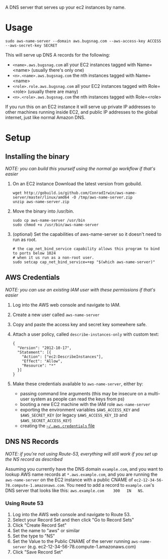 A DNS server that serves up your ec2 instances by name.

Usage
=====

```
sudo aws-name-server --domain aws.bugsnag.com --aws-access-key ACCESS --aws-secret-key SECRET
```

This will serve up DNS A records for the following:

* `<name>.aws.bugsnag.com` all your EC2 instances tagged with Name=&lt;name> (usually there's only one)
* `<n>.<name>.aws.bugsnag.com` the nth instances tagged with Name=&lt;name>
* `<role>.role.aws.bugsnag.com` all your EC2 instances tagged with Role=&lt;role> (usually there are many)
* `<n>.<role>.aws.bugsnag.com` the nth instances tagged with Role=&lt;role>

If you run this on an EC2 instance it will serve up private IP addresses to
other machines running inside EC2, and public IP addresses to the global
internet, just like normal Amazon DNS.

Setup
=====

## Installing the binary
*NOTE: you can build this yourself using the normal go workflow if that's easier*

1.  On an EC2 instance Download the latest version from gobuild.

    ```
    wget http://gobuild.io/github.com/ConradIrwin/aws-name-server/master/linux/amd64 -O /tmp/aws-name-server.zip
    unzip aws-name-server.zip
    ```

2. Move the binary into /usr/bin.

    ```
    sudo cp aws-name-server /usr/bin
    sudo chmod +x /usr/bin/aws-name-server
    ```

3. (optional) Set the capabilities of aws-name-server so it doesn't need to run as root.

    ```
    # the cap_net_bind_service capability allows this program to bind to ports below 1024
    # when it us run as a non-root user.
    sudo setcap cap_net_bind_service=+ep "$(which aws-name-server)"
    ```

## AWS Credentials
*NOTE: you can use an existing IAM user with these permissions if that's easier*

1. Log into the AWS web console and navigate to IAM.
2. Create a new user called `aws-name-server`
3. Copy and paste the access key and secret key somewhere safe.
4. Attach a user policy, called `describe-instances-only` with custom text:

    ```
    {
      "Version": "2012-10-17",
      "Statement": [{
        "Action": ["ec2:DescribeInstances"],
        "Effect": "Allow",
        "Resource": "*"
      }]
    }
    ```
5. Make these credentials available to `aws-name-server`, either by:

    * passing command line arguments (this may be insecure on a multi-user system as people can read the keys from ps)
    * booting a new EC2 machine with the IAM role `aws-name-server`
    * exporting the environment variables `$AWS_ACCESS_KEY` and `$AWS_SECRET_KEY` (or legacy `$AWS_ACCESS_KEY_ID` and `$AWS_SECRET_ACCESS_KEY`)
    * creating the [`~/.aws.credentials` file](http://docs.aws.amazon.com/aws-sdk-php/guide/latest/credentials.html#credential-profiles)

## DNS NS Records
*NOTE: if you're not using Route-53, everything will still work if you set up the NS record as described*

Assuming you currently have the DNS domain `example.com`, and you want to lookup AWS name records at `*.aws.example.com`, and you are running
the `aws-name-server` on the EC2 instance with a public CNAME of `ec2-12-34-56-78.compute-1.amazonaws.com`. You need to add
a record to `example.com`'s DNS server that looks like this: `aws.example.com    300   IN   NS`.

### Using Route 53
1. Log into the AWS web console and navigate to Route 53.
2. Select your Record Set and then click "Go to Record Sets"
3. Click "Create Record Set"
4. Set the name to "aws" or similar
5. Set the type to "NS"
6. Set the Value to the Public CNAME of the server running `aws-name-server` (e.g. ec2-12-34-56-78.compute-1.amazonaws.com)
7. Click "Save Record Set"
